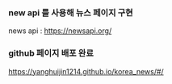 ### new api 를 사용해 뉴스 페이지 구현

news api : https://newsapi.org/


### github 페이지 배포 완료
https://yanghuijin1214.github.io/korea_news/#/
